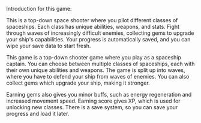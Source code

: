 Introduction for this game:

This is a top-down space shooter where you pilot different classes of spaceships. Each class has unique abilities, weapons, and stats. Fight through waves of increasingly difficult enemies, collecting gems to upgrade your ship's capabilities. Your progress is automatically saved, and you can wipe your save data to start fresh.

This game is a top-down shooter game where you play as a spaceship captain.
You can choose between multiple classes of spaceships, each with their own unique abilities and weapons.
The game is split up into waves, where you have to defend your ship from waves of enemies.
You can also collect gems which upgrade your ship, making it stronger. 

Earning gems also gives you minor buffs, such as energy regeneration and increased movement speed.
Earning score gives XP, which is used for unlocking new classes.
There is a save system, so you can save your progress and load it later.

